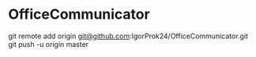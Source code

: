 # OfficeCommunicator
git remote add origin git@github.com:IgorProk24/OfficeCommunicator.git
git push -u origin master
